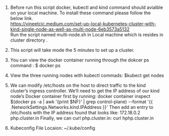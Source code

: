 1. Before run this script docker, kubectl and kind command should avialble on your local machine. To install these command please follow the below link.\
https://vineetcic.medium.com/set-up-local-kubernetes-cluster-with-kind-single-node-as-well-as-multi-node-6eb3573a5132 \
Run the script named multi-node.sh in Local machine which is resides in cluster directory .
2. This script will take mode the 5 minutes to set up a cluster.
3. You can view the docker container running through the dokcer ps command : $ docker ps
4. View the three running nodes with kubectl commads: $kubect get nodes
5. We can modify /etc/hosts on the host to direct traffic to the kind cluster’s ingress controller. We’ll need to get the IP address of our kind node’s Docker container first by running:
docker container inspect $(docker ps -a | awk '{print $NF}' | grep control-plane) --format '{{ .NetworkSettings.Networks.kind.IPAddress }}'
Then add an entry to /etc/hosts with the IP address found that looks like:
172.18.0.2 php.cluster.in
Finally, we can curl php.cluster.in:
curl hphp.cluster.in

6. Kubeconfig File Locaion: ~/.kube/config
